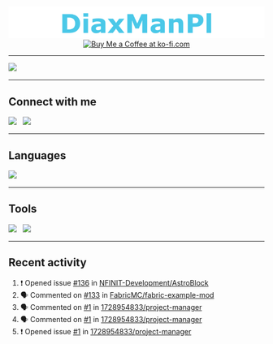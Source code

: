 <div align="center">
<img src="static/baner.png">
<a href="https://ko-fi.com/diaxmanpl" target="_blank"><img height="36" style="border:0px;height:50px;" src="https://cdn.ko-fi.com/cdn/kofi1.png?v=3" border="0" alt="Buy Me a Coffee at ko-fi.com" /></a>
</div>

---

![](https://github-readme-stats.vercel.app/api?username=DiaxManPl&title_color=4ac8e8&bg_color=2d2a2e&text_color=fff&hide_border=true)

---


## Connect with me
[![](https://img.shields.io/badge/Discord-7289DA?style=for-the-badge&logo=discord&logoColor=white)][websiteDc]
&nbsp;
[![](https://img.shields.io/badge/Email-D14836?style=for-the-badge&logo=gmail&logoColor=white)][websiteEmail]

---

## Languages
![](https://github-readme-stats.vercel.app/api/top-langs/?username=DiaxManPl&title_color=4ac8e8&bg_color=2d2a2e&text_color=fff&hide_border=true)

---

## Tools
[![](https://img.shields.io/badge/Visual_Studio_Code-0078D4?style=for-the-badge&logo=visual%20studio%20code&logoColor=white)](https://code.visualstudio.com/)
&nbsp;
[![](https://img.shields.io/badge/Windows_Terminal-4D4D4D?style=for-the-badge&logo=windows%20terminal&logoColor=white)](https://www.microsoft.com/en-us/p/windows-terminal/9n0dx20hk701)

---

## Recent activity
<!--START_SECTION:activity-->
1. ❗️ Opened issue [#136](https://github.com/NFINIT-Development/AstroBlock/issues/136) in [NFINIT-Development/AstroBlock](https://github.com/NFINIT-Development/AstroBlock)
2. 🗣 Commented on [#133](https://github.com/FabricMC/fabric-example-mod/issues/133) in [FabricMC/fabric-example-mod](https://github.com/FabricMC/fabric-example-mod)
3. 🗣 Commented on [#1](https://github.com/1728954833/project-manager/issues/1) in [1728954833/project-manager](https://github.com/1728954833/project-manager)
4. 🗣 Commented on [#1](https://github.com/1728954833/project-manager/issues/1) in [1728954833/project-manager](https://github.com/1728954833/project-manager)
5. ❗️ Opened issue [#1](https://github.com/1728954833/project-manager/issues/1) in [1728954833/project-manager](https://github.com/1728954833/project-manager)
<!--END_SECTION:activity-->

[websiteDc]: https://diaxmanpl.tk/dc
[websiteEmail]: https://diaxmanpl.tk/email